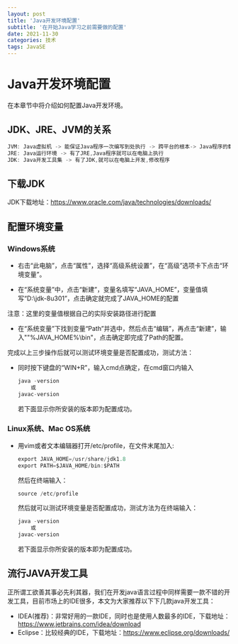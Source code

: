 ```yaml
---
layout: post
title: 'Java开发环境配置'
subtitle: '在开始Java学习之前需要做的配置'
date: 2021-11-30
categories: 技术
tags: JavaSE
---
```


# Java开发环境配置

在本章节中将介绍如何配置Java开发环境。

## JDK、JRE、JVM的关系

```java
JVM: Java虚拟机 -> 能保证Java程序一次编写到处执行 -> 跨平台的根本-> Java程序的载体
JRE: Java运行环境 -> 有了JRE,Java程序就可以在电脑上执行  
JDK: Java开发工具集 -> 有了JDK,就可以在电脑上开发,修改程序 
```

## 下载JDK

JDK下载地址：https://www.oracle.com/java/technologies/downloads/

## 配置环境变量

### Windows系统

* 右击“此电脑”，点击“属性”，选择“高级系统设置”，在“高级”选项卡下点击“环境变量”。

+ 在“系统变量”中，点击“新建”，变量名填写“JAVA_HOME”，变量值填写“D:\jdk-8u301”，点击确定就完成了JAVA_HOME的配置

注意：这里的变量值根据自己的实际安装路径进行配置

+ 在“系统变量”下找到变量“Path”并选中，然后点击“编辑”，再点击“新建”，输入""%JAVA_HOME%\bin"，点击确定即完成了Path的配置。

完成以上三步操作后就可以测试环境变量是否配置成功，测试方法：

+ 同时按下键盘的“WIN+R”，输入cmd点确定，在cmd窗口内输入

  ```java
  java -version
      或
  javac-version
  ```

  若下面显示你所安装的版本即为配置成功。

### Linux系统、Mac OS系统

+ 用vim或者文本编辑器打开/etc/profile，在文件末尾加入:

  ```java
  export JAVA_HOME=/usr/share/jdk1.8
  export PATH=$JAVA_HOME/bin:$PATH 
  ```

  然后在终端输入：

  ``` java
  source /etc/profile
  ```

  然后就可以测试环境变量是否配置成功，测试方法为在终端输入：

  ```java
  java -version
      或
  javac-version
  ```

  若下面显示你所安装的版本即为配置成功。

## 流行JAVA开发工具

正所谓工欲善其事必先利其器，我们在开发java语言过程中同样需要一款不错的开发工具，目前市场上的IDE很多，本文为大家推荐以下下几款java开发工具：

+ IDEA(推荐)：非常好用的一款IDE，同时也是使用人数最多的IDE，下载地址：https://www.jetbrains.com/idea/download
+ Eclipse：比较经典的IDE，下载地址：https://www.eclipse.org/downloads/